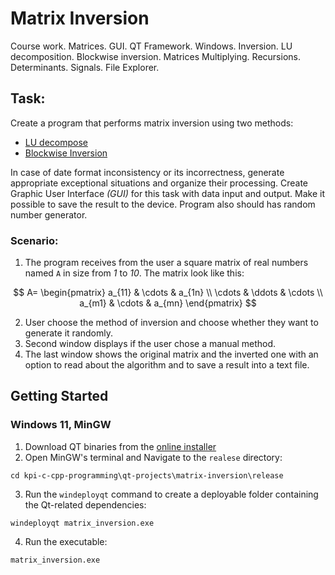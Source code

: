 # Matrix Inversion

Course work. Matrices. GUI. QT Framework. Windows. Inversion. LU decomposition. Blockwise inversion. Matrices Multiplying. Recursions. Determinants. Signals. File Explorer.

## Task:

Create a program that performs matrix inversion using two methods:

- [LU decompose](https://en.wikipedia.org/wiki/LU_decomposition#Inverting_a_matrix)
- [Blockwise Inversion](https://en.wikipedia.org/wiki/Invertible_matrix#Blockwise_inversion)

In case of date format inconsistency or its incorrectness, generate appropriate exceptional situations and organize their processing. Create Graphic User Interface _(GUI)_ for this task with data input and output. Make it possible to save the result to the device. Program also should has random number generator.

### Scenario:

1. The program receives from the user a square matrix of real numbers named `A` in size from _1_ to _10_. The matrix look like this:

$$
A=
\begin{pmatrix}
   a_{11} & \cdots & a_{1n} \\
   \cdots & \ddots & \cdots \\
   a_{m1} & \cdots & a_{mn} 
\end{pmatrix}
$$

2. User choose the method of inversion and choose whether they want to generate it randomly.
3. Second window displays if the user chose a manual method.
4. The last window shows the original matrix and the inverted one with an option to read about the algorithm and to save a result into a text file.

## Getting Started

### Windows 11, MinGW

1. Download QT binaries from the [online installer](https://www.qt.io/download-qt-installer-oss)
2. Open MinGW's terminal and Navigate to the `realese` directory:

```batch
cd kpi-c-cpp-programming\qt-projects\matrix-inversion\release
```

3. Run the `windeployqt` command to create a deployable folder containing the Qt-related dependencies:

```batch
windeployqt matrix_inversion.exe
```

4. Run the executable:

```batch
matrix_inversion.exe
```